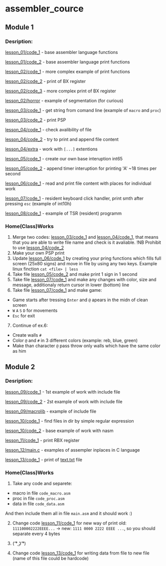 # assembler_cource

## Module 1

### Desription:
[lesson_01/code_1](https://github.com/DumDereDum/assembler_cource/blob/main/lesson_01/code_1.asm) - base assembler language functions

[lesson_01/code_2](https://github.com/DumDereDum/assembler_cource/tree/main/lesson_01/code_2.asm) - base assembler language print functions

[lesson_02/code_1](https://github.com/DumDereDum/assembler_cource/tree/main/lesson_02/code_1.asm) - more complex example of print functions

[lesson_02/code_2](https://github.com/DumDereDum/assembler_cource/tree/main/lesson_02/code_2.asm) - print of BX register

[lesson_02/code_3](https://github.com/DumDereDum/assembler_cource/tree/main/lesson_02/code_3.asm) - more complex print of BX register

[lesson_02/horror](https://github.com/DumDereDum/assembler_cource/tree/main/lesson_02/horror.asm) - example of segmentation (for curious)

[lesson_03/code_1](https://github.com/DumDereDum/assembler_cource/tree/main/lesson_03/code_1.asm) - get string from comand line (example of `macro` and `proc`)

[lesson_03/code_2](https://github.com/DumDereDum/assembler_cource/tree/main/lesson_03/code_2.asm) - print PSP

[lesson_04/code_1](https://github.com/DumDereDum/assembler_cource/tree/main/lesson_04/code_2.asm) - check avalibility of file

[lesson_04/code_2](https://github.com/DumDereDum/assembler_cource/tree/main/lesson_04/code_2.asm) - try to print and append file content

[lesson_04/extra](https://github.com/DumDereDum/assembler_cource/tree/main/lesson_04/extra.asm) - work with `[...]` extentions

[lesson_05/code_1](https://github.com/DumDereDum/assembler_cource/tree/main/lesson_05/code_1.asm) - create our own base interuption int65

[lesson_05/code_2](https://github.com/DumDereDum/assembler_cource/tree/main/lesson_05/code_2.asm) - append timer interuption for printing 'A' ~18 times per second

[lesson_06/code_1](https://github.com/DumDereDum/assembler_cource/tree/main/lesson_06/code_1.asm) - read and print file content with places for individual work

[lesson_07/code_1](https://github.com/DumDereDum/assembler_cource/tree/main/lesson_07/code_1.asm) - resident keyboard click handler, print smth after pressing `esc` (example of int10h)

[lesson_08/code_1](https://github.com/DumDereDum/assembler_cource/blob/main/lesson_08/code_1.asm) - example of TSR (resident) programm


### Home(Class)Works
1. Merge two codes: [lesson_03/code_1](https://github.com/DumDereDum/assembler_cource/tree/main/lesson_03/code_1.asm) and [lesson_04/code_1](https://github.com/DumDereDum/assembler_cource/tree/main/lesson_04/code_1.asm), that means that you are able to write file name and check is it avaliable. !NB Prohibit to use [lesson_04/code_2](https://github.com/DumDereDum/assembler_cource/tree/main/lesson_04/code_2.asm)
2. Make your own PSP print
3. Update [lesson_06/code_1](https://github.com/DumDereDum/assembler_cource/tree/main/lesson_06/code_1.asm) by creating your pring functions which fills full screen (25x80 signs) and move in file by using any two keys. Example linux finction `cat <file> | less`
4. Take file [lesson_05/code_2](https://github.com/DumDereDum/assembler_cource/tree/main/lesson_05/code_2.asm) and make print 1 sign in 1 second
5. Take file [lesson_07/code_1](https://github.com/DumDereDum/assembler_cource/tree/main/lesson_07/code_1.asm) and make any changes with color, size and message, additionaly return cursor in lower (bottom) line
6. Take file [lesson_07/code_1](https://github.com/DumDereDum/assembler_cource/tree/main/lesson_07/code_1.asm) and make game:
* Game starts after tressing `Enter` and `@` apears in the midn of clean screen
* `W` `A` `S` `D` for movements
* `Esc` for exit
7. Continue of ex.6:
* Create walls `#`
* Color `@` and `#` in 3 different colors (example: reb, blue, green)
* Make than character `@` pass throw only walls which have the same color as him 


## Module 2

### Desription:

[lesson_09/code_1](https://github.com/DumDereDum/assembler_cource/blob/main/lesson_09/code_1.asm) - 1st example of work with include file

[lesson_09/code_2](https://github.com/DumDereDum/assembler_cource/blob/main/lesson_09/code_2.asm) - 2st example of work with include file

[lesson_09/macrolib](https://github.com/DumDereDum/assembler_cource/blob/main/lesson_09/macrolib.asm) - example of include file

[lesson_10/code_1](https://github.com/DumDereDum/assembler_cource/blob/main/lesson_10/code_1.asm) - find files in dir by simple regular expression

[lesson_10/code_2](https://github.com/DumDereDum/assembler_cource/blob/main/lesson_10/code_2.asm) - base example of work with nasm

[lesson_11/code_1](https://github.com/DumDereDum/assembler_cource/blob/main/lesson_11/code_1.asm) - print RBX register

[lesson_12/main.c](https://github.com/DumDereDum/assembler_cource/blob/main/lesson_12/main.c) - examples of assempler inplaces in C language

[lesson_13/code_1](https://github.com/DumDereDum/assembler_cource/blob/main/lesson_13/code_1.asm) - print of [text.txt](https://github.com/DumDereDum/assembler_cource/blob/main/lesson_13/text.txt) file


### Home(Class)Works

1. Take any code and separete:
* macro in file `code_macro.asm` 
* proc in file `code_proc.asm` 
* data in file `code_data.asm`

And then include them all in file `main.asm` and it should work :)

2. Change code [lesson_11/code_1](https://github.com/DumDereDum/assembler_cource/blob/main/lesson_11/code_1.asm) for new way of print old: `111100002222EEEE...` -> new: `1111 0000 2222 EEEE ...`, so you should separate every 4 bytes

3. ( ͡° ͜ʖ ͡°)

4. Change code [lesson_13/code_1](https://github.com/DumDereDum/assembler_cource/blob/main/lesson_13/code_1.asm) for writing data from file to new file (name of this file could be hardcode)
